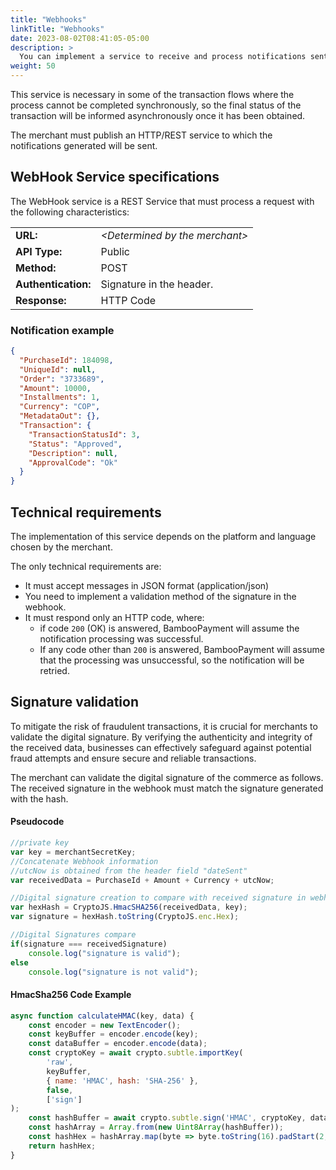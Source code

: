```yaml
---
title: "Webhooks"
linkTitle: "Webhooks"
date: 2023-08-02T08:41:05-05:00
description: >
  You can implement a service to receive and process notifications sent from the BambooPayment systems.
weight: 50
---
```


This service is necessary in some of the transaction flows where the process cannot be completed synchronously, so the final status of the transaction will be informed asynchronously once it has been obtained.

The merchant must publish an HTTP/REST service to which the notifications generated will be sent.

## WebHook Service specifications
The WebHook service is a REST Service that must process a request with the following characteristics:

<div id="shortTable"></div>

|        |          | 
|:-------|:---------|
|**URL:** | *\<Determined by the merchant\>* |
|**API Type:** | Public |
|**Method:** | POST |
|**Authentication:** | Signature in the header. |
|**Response:** | HTTP Code |

### Notification example

```json
{
  "PurchaseId": 184098,
  "UniqueId": null,
  "Order": "3733689",
  "Amount": 10000,
  "Installments": 1,
  "Currency": "COP",
  "MetadataOut": {},
  "Transaction": {
    "TransactionStatusId": 3,
    "Status": "Approved",
    "Description": null,
    "ApprovalCode": "Ok"
  }
}
```


## Technical requirements
The implementation of this service depends on the platform and language chosen by the merchant.

The only technical requirements are:

- It must accept messages in JSON format (application/json)
- You need to implement a validation method of the signature in the webhook.
- It must respond only an HTTP code, where:
    * if code `200` (OK) is answered, BambooPayment will assume the notification processing was successful.
    * If any code other than `200` is answered, BambooPayment will assume that the processing was unsuccessful, so the notification will be retried.


## Signature validation
To mitigate the risk of fraudulent transactions, it is crucial for merchants to validate the digital signature. By verifying the authenticity and integrity of the received data, businesses can effectively safeguard against potential fraud attempts and ensure secure and reliable transactions.

The merchant can validate the digital signature of the commerce as follows.
The received signature in the webhook must match the signature generated with the hash.

#### Pseudocode

```javascript
//private key
var key = merchantSecretKey;
//Concatenate Webhook information
//utcNow is obtained from the header field "dateSent"
var receivedData = PurchaseId + Amount + Currency + utcNow;

//Digital signature creation to compare with received signature in webhook
var hexHash = CryptoJS.HmacSHA256(receivedData, key);
var signature = hexHash.toString(CryptoJS.enc.Hex);

//Digital Signatures compare
if(signature === receivedSignature)
    console.log("signature is valid");
else
    console.log("signature is not valid");
 ```

#### HmacSha256 Code Example

```javascript
async function calculateHMAC(key, data) {
	const encoder = new TextEncoder();
	const keyBuffer = encoder.encode(key);
	const dataBuffer = encoder.encode(data);
	const cryptoKey = await crypto.subtle.importKey(
		'raw',
		keyBuffer,
		{ name: 'HMAC', hash: 'SHA-256' },
		false,
		['sign']
);
	const hashBuffer = await crypto.subtle.sign('HMAC', cryptoKey, dataBuffer);
	const hashArray = Array.from(new Uint8Array(hashBuffer));
	const hashHex = hashArray.map(byte => byte.toString(16).padStart(2, '0')).join('');
	return hashHex;
}
````